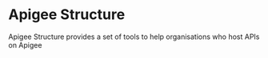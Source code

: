Apigee Structure
======

Apigee Structure provides a set of tools to help organisations who host APIs on Apigee

